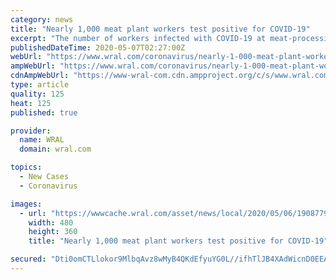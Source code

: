 ```yaml
---
category: news
title: "Nearly 1,000 meat plant workers test positive for COVID-19"
excerpt: "The number of workers infected with COVID-19 at meat-processing facilities has more than doubled in the last week, from 479 to 982 cases across North Carolina."
publishedDateTime: 2020-05-07T02:27:00Z
webUrl: "https://www.wral.com/coronavirus/nearly-1-000-meat-plant-workers-test-positive-for-covid-19/19087777/"
ampWebUrl: "https://www.wral.com/coronavirus/nearly-1-000-meat-plant-workers-test-positive-for-covid-19/19087777/?version=amp"
cdnAmpWebUrl: "https://www-wral-com.cdn.ampproject.org/c/s/www.wral.com/coronavirus/nearly-1-000-meat-plant-workers-test-positive-for-covid-19/19087777/?version=amp"
type: article
quality: 125
heat: 125
published: true

provider:
  name: WRAL
  domain: wral.com

topics:
  - New Cases
  - Coronavirus

images:
  - url: "https://wwwcache.wral.com/asset/news/local/2020/05/06/19087790/smithfield-DMID1-5mqxf99ss-480x360.jpg"
    width: 480
    height: 360
    title: "Nearly 1,000 meat plant workers test positive for COVID-19"

secured: "Dti0omCTLlokor9MlbqAvz8wMyB4QKdEfyuYG0L//ifhTlJB4XAdWicnD0EEATBq1h68vUp7sANED8HBgYCpZDudw22tyxt/s53MNn7jP+VeR+Qinx6qypewic9CxCKMG2Jd0SdbrLBgvzzwJkSczg0cM2NJh5QF6Eys58MsfXQSjemg9VtFp9F4WSiBJRUyWEm9nx/0xgudW32uMi3wneCpzmgSYwlUIcTdtrgbWQT7DMcZKnBzFrLKRTZL41fSVERnBk0ZgCCKiBfosOWPkDb4Mop0YZ8f9wMrpzhtkxIaHchku+10dDanzEd9B2uB20vaDuP5yDe6fNBdHbuYICFcBG6z7Os3t6O6/ZU3LrcmW11s8R9UOTp0s9aFd128SQ1IBgmIm7TSK2zPFGMzv9RkABCsGHKCuQL+slGPbXOwqbkkdAp7azZi7FJyukwJHUPFoxUR8hq/7T2FAZf7eCCF9l3sRY6O6p6Q9XPEZVs=;MpZ+tSbhGg7hlO/GXdP6ew=="
---
```


